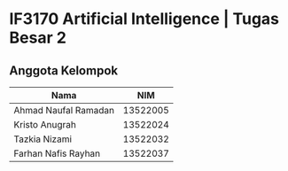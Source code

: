 # IF3170 Artificial Intelligence | Tugas Besar 2

## Anggota Kelompok

| Nama                 | NIM      |
|----------------------|----------|
| Ahmad Naufal Ramadan | 13522005 |
| Kristo Anugrah       | 13522024 |
| Tazkia Nizami        | 13522032 |
| Farhan Nafis Rayhan  | 13522037 |
